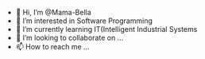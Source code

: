 - 👋 Hi, I’m @Mama-Bella
- 👀 I’m interested in Software Programming 
- 🌱 I’m currently learning IT(Intelligent Industrial Systems
- 💞️ I’m looking to collaborate on ...
- 📫 How to reach me ...

<!---
Mama-Bella/Mama-Bella is a ✨ special ✨ repository because its `README.md` (this file) appears on your GitHub profile.
You can click the Preview link to take a look at your changes.
--->
